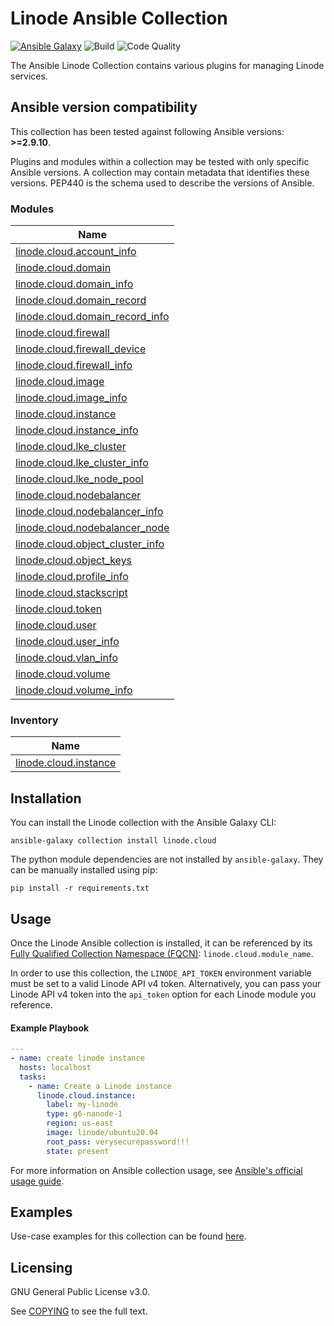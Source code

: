 # Linode Ansible Collection
[![Ansible Galaxy](https://img.shields.io/badge/galaxy-linode.cloud-660198.svg?style=flat)](https://galaxy.ansible.com/linode/cloud/) 
![Build](https://img.shields.io/github/workflow/status/linode/ansible_linode/Run%20Integration%20Tests/main?label=tests)
![Code Quality](https://img.shields.io/lgtm/grade/python/github/linode/ansible_linode?label=code%20quality)

The Ansible Linode Collection contains various plugins for managing Linode services.

<!--start requires_ansible-->
## Ansible version compatibility

This collection has been tested against following Ansible versions: **>=2.9.10**.

Plugins and modules within a collection may be tested with only specific Ansible versions.
A collection may contain metadata that identifies these versions.
PEP440 is the schema used to describe the versions of Ansible.
<!--end requires_ansible-->

<!--start collection content-->
### Modules
Name |
--- |
[linode.cloud.account_info](./docs/modules/account_info.md)|
[linode.cloud.domain](./docs/modules/domain.md)|
[linode.cloud.domain_info](./docs/modules/domain_info.md)|
[linode.cloud.domain_record](./docs/modules/domain_record.md)|
[linode.cloud.domain_record_info](./docs/modules/domain_record_info.md)|
[linode.cloud.firewall](./docs/modules/firewall.md)|
[linode.cloud.firewall_device](./docs/modules/firewall_device.md)|
[linode.cloud.firewall_info](./docs/modules/firewall_info.md)|
[linode.cloud.image](./docs/modules/image.md)|
[linode.cloud.image_info](./docs/modules/image_info.md)|
[linode.cloud.instance](./docs/modules/instance.md)|
[linode.cloud.instance_info](./docs/modules/instance_info.md)|
[linode.cloud.lke_cluster](./docs/modules/lke_cluster.md)|
[linode.cloud.lke_cluster_info](./docs/modules/lke_cluster_info.md)|
[linode.cloud.lke_node_pool](./docs/modules/lke_node_pool.md)|
[linode.cloud.nodebalancer](./docs/modules/nodebalancer.md)|
[linode.cloud.nodebalancer_info](./docs/modules/nodebalancer_info.md)|
[linode.cloud.nodebalancer_node](./docs/modules/nodebalancer_node.md)|
[linode.cloud.object_cluster_info](./docs/modules/object_cluster_info.md)|
[linode.cloud.object_keys](./docs/modules/object_keys.md)|
[linode.cloud.profile_info](./docs/modules/profile_info.md)|
[linode.cloud.stackscript](./docs/modules/stackscript.md)|
[linode.cloud.token](./docs/modules/token.md)|
[linode.cloud.user](./docs/modules/user.md)|
[linode.cloud.user_info](./docs/modules/user_info.md)|
[linode.cloud.vlan_info](./docs/modules/vlan_info.md)|
[linode.cloud.volume](./docs/modules/volume.md)|
[linode.cloud.volume_info](./docs/modules/volume_info.md)|


### Inventory
Name |
--- |
[linode.cloud.instance](./docs/inventory/instance.md)|


<!--end collection content-->

## Installation

You can install the Linode collection with the Ansible Galaxy CLI:

```shell
ansible-galaxy collection install linode.cloud
```

The python module dependencies are not installed by `ansible-galaxy`.  They can
be manually installed using pip:

```shell
pip install -r requirements.txt
```

## Usage
Once the Linode Ansible collection is installed, it can be referenced by its [Fully Qualified Collection Namespace (FQCN)](https://github.com/ansible-collections/overview#terminology): `linode.cloud.module_name`.

In order to use this collection, the `LINODE_API_TOKEN` environment variable must be set to a valid Linode API v4 token. 
Alternatively, you can pass your Linode API v4 token into the `api_token` option for each Linode module you reference.

#### Example Playbook
```yaml
---
- name: create linode instance
  hosts: localhost
  tasks:
    - name: Create a Linode instance    
      linode.cloud.instance:
        label: my-linode
        type: g6-nanode-1
        region: us-east
        image: linode/ubuntu20.04
        root_pass: verysecurepassword!!!
        state: present
```

For more information on Ansible collection usage, see [Ansible's official usage guide](https://docs.ansible.com/ansible/latest/user_guide/collections_using.html).

## Examples

Use-case examples for this collection can be found [here](./examples/README.md).

## Licensing

GNU General Public License v3.0.

See [COPYING](COPYING) to see the full text.